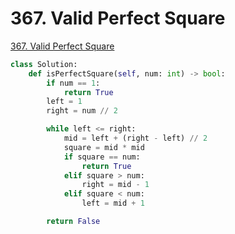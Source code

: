 # 367. Valid Perfect Square

[367. Valid Perfect Square](https://leetcode.com/problems/valid-perfect-square/)

```python
class Solution:
    def isPerfectSquare(self, num: int) -> bool:  
        if num == 1:
            return True
        left = 1
        right = num // 2

        while left <= right:
            mid = left + (right - left) // 2
            square = mid * mid
            if square == num:
                return True
            elif square > num:
                right = mid - 1
            elif square < num:
                left = mid + 1

        return False
```

